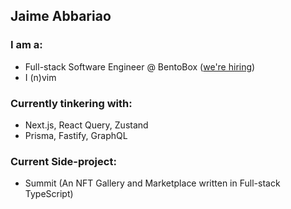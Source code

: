 ## Jaime Abbariao

### I am a:

* Full-stack Software Engineer @ BentoBox ([we're hiring](https://getbento.com/careers/))
* I (n)vim

### Currently tinkering with:

* Next.js, React Query, Zustand
* Prisma, Fastify, GraphQL

### Current Side-project:

* Summit (An NFT Gallery and Marketplace written in Full-stack TypeScript)
